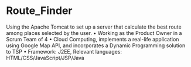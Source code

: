# Route_Finder
Using the Apache Tomcat to set up a server that calculate the best route among places selected by the user. • Working as the Product Owner in a Scrum Team of 4 • Cloud Computing, implements a real-life application using Google Map API, and incorporates a Dynamic Programming solution to TSP • Framework: J2EE, Relevant languages: HTML/CSS/JavaScript/JSP/Java
